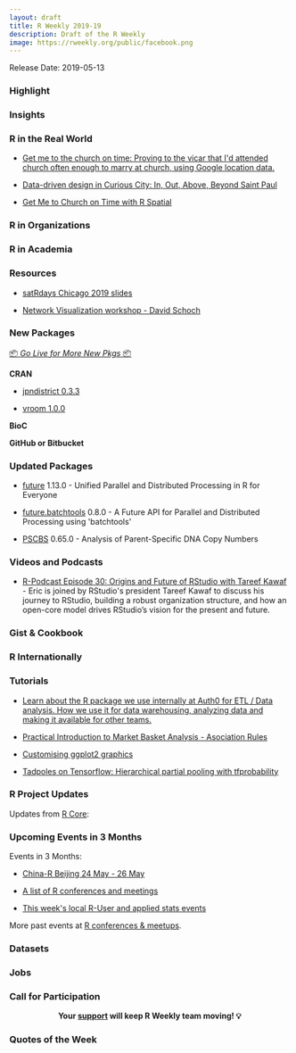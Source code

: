 ```yaml
---
layout: draft
title: R Weekly 2019-19
description: Draft of the R Weekly
image: https://rweekly.org/public/facebook.png
---
```


Release Date: 2019-05-13

###  Highlight



### Insights



### R in the Real World

+ [Get me to the church on time: Proving to the vicar that I'd attended church often enough to marry at church, using Google location data.](https://nacnudus.github.io/duncangarmonsway/posts/2019-04-22-get-me-to-the-church-on-time-with-r-spatial)

+ [Data-driven design in Curious City: In, Out, Above, Beyond Saint Paul](http://www.katiejolly.io/blog/2019-04-25/data-driven-design)

+ [Get Me to Church on Time with R Spatial](https://nacnudus.github.io/duncangarmonsway/posts/2019-04-22-get-me-to-the-church-on-time-with-r-spatial/)

###  R in Organizations



###  R in Academia



###  Resources

+ [satRdays Chicago 2019 slides](https://github.com/satRdays/chicago2019-slides)

+ [Network Visualization workshop - David Schoch](http://talks.schochastics.net/netViz/slides.html)

###  New Packages

<p class="added-hostname"><a href="https://rweekly.org/live" target="_blank" class="externalLink">📦 <i>Go Live for More New Pkgs</i> 📦</a></p>

**CRAN**

+ [jpndistrict 0.3.3](https://cran.r-project.org/web/packages/jpndistrict/index.html)

+ [vroom 1.0.0](https://www.tidyverse.org/articles/2019/05/vroom-1-0-0/)

**BioC**



**GitHub or Bitbucket**



### Updated Packages

* [future](https://cran.r-project.org/package=future) 1.13.0 - Unified Parallel and Distributed Processing in R for Everyone

* [future.batchtools](https://cran.r-project.org/package=future.batchtools) 0.8.0 - A Future API for Parallel and Distributed Processing using 'batchtools'

* [PSCBS](https://cran.r-project.org/package=PSCBS) 0.65.0 - Analysis of Parent-Specific DNA Copy Numbers


###  Videos and Podcasts

+ [R-Podcast Episode 30: Origins and Future of RStudio with Tareef Kawaf](https://r-podcast.org/30) - Eric is joined by RStudio's president Tareef Kawaf to discuss his journey to RStudio, building a robust organization structure, and how an open-core model drives RStudio’s vision for the present and future.


### Gist & Cookbook



### R Internationally



###  Tutorials

+ [Learn about the R package we use internally at Auth0 for ETL / Data analysis. How we use it for data warehousing, analyzing data and making it available for other teams.](https://auth0.com/blog/rauth0-internal-r-package-open-source/)

+ [Practical Introduction to Market Basket Analysis - Asociation Rules](https://blog.rsquaredacademy.com/market-basket-analysis-in-r/)

+ [Customising ggplot2 graphics](https://davidsmale.netlify.com/portfolio/customising-ggplot2-graphics/)

+ [Tadpoles on Tensorflow: Hierarchical partial pooling with tfprobability](https://blogs.rstudio.com/tensorflow/posts/2019-05-06-tadpoles-on-tensorflow/)

<!--<div class="post-more-begi
n></div><div class="post-more-end"></div>-->

###  R Project Updates

Updates from [R Core](http://developer.r-project.org/blosxom.cgi/R-devel/NEWS):


###  Upcoming Events in 3 Months

Events in 3 Months:

+ [China-R Beijing 24 May - 26 May](https://cosx.org/2019/03/12th-china-r-beijing-announcement/)

+ [A list of R conferences and meetings](https://jumpingrivers.github.io/meetingsR/events.html)

+ [This week's local R-User and applied stats events](https://community.rstudio.com/c/irl)

More past events at [R conferences & meetups](https://conf.rweekly.org).

### Datasets




### Jobs




###  Call for Participation


<p class="hide-support added-hostname support-rweekly" style="text-align: center;font-weight: bold;">Your <a class="non-visited externalLink" href="https://www.patreon.com/rweekly" onclick="pas(this)">support</a> will keep R Weekly team moving! 💡</p>

###  Quotes of the Week
